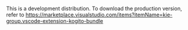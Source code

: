 This is a development distribution. To download the production version, refer to https://marketplace.visualstudio.com/items?itemName=kie-group.vscode-extension-kogito-bundle